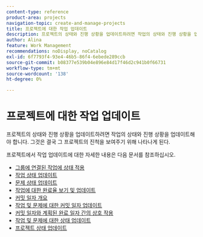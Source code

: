 ```yaml
---
content-type: reference
product-area: projects
navigation-topic: create-and-manage-projects
title: 프로젝트에 대한 작업 업데이트
description: 프로젝트의 상태와 진행 상황을 업데이트하려면 작업의 상태와 진행 상황을 업데이트해야 합니다. 그것은 결국 그 프로젝트의 진척을 보여주기 위해 나타나게 된다.
author: Alina
feature: Work Management
recommendations: noDisplay, noCatalog
exl-id: 6f7793f4-93e4-46b5-86f4-6ebede289ccb
source-git-commit: b08377e539b04e896e84d17f46d2c941b0f66731
workflow-type: tm+mt
source-wordcount: '138'
ht-degree: 0%

---
```


# 프로젝트에 대한 작업 업데이트

프로젝트의 상태와 진행 상황을 업데이트하려면 작업의 상태와 진행 상황을 업데이트해야 합니다. 그것은 결국 그 프로젝트의 진척을 보여주기 위해 나타나게 된다.

프로젝트에서 작업 업데이트에 대한 자세한 내용은 다음 문서를 참조하십시오.

* [그룹에 연결된 작업에 상태 적용](../../../manage-work/projects/updating-work-in-a-project/apply-custom-status-work-assigned-to-group.md)
* [작업 상태 업데이트](../../../manage-work/projects/updating-work-in-a-project/update-task-status.md)
* [문제 상태 업데이트](../../../manage-work/projects/updating-work-in-a-project/update-issue-status.md)
* [작업에 대한 완료율 보기 및 업데이트](../../../manage-work/projects/updating-work-in-a-project/view-update-percent-complete-for-tasks.md)
* [커밋 일자 개요](../../../manage-work/projects/updating-work-in-a-project/overview-of-commit-dates.md)
* [작업 및 문제에 대한 커밋 일자 업데이트](../../../manage-work/projects/updating-work-in-a-project/update-commit-date-on-tasks-and-issues.md)
* [커밋 일자와 계획된 완료 일자 간의 상호 작용](../../../manage-work/projects/updating-work-in-a-project/interactions-between-commit-and-planned-completion-dates.md)
* [작업 및 문제에 대한 상태 업데이트](../../../manage-work/projects/updating-work-in-a-project/update-condition-for-tasks-and-issues.md)
* [프로젝트 상태 업데이트](../../../manage-work/projects/updating-work-in-a-project/update-condition-on-project.md)
